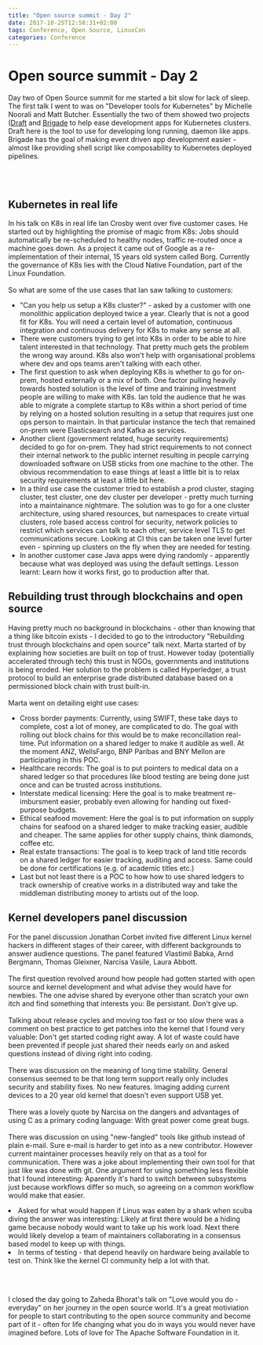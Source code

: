 ```yaml
---
title: "Open source summit - Day 2"
date: 2017-10-25T12:58:31+02:00
tags: Conference, Open Source, LinuxCon
categories: Conference
---
```


# Open source summit - Day 2


Day two of Open Source summit for me started a bit slow for lack of sleep. The
first talk I went to was on "Developer tools for Kubernetes" by Michelle Noorali
and Matt Butcher. Essentially the two of them showed two projects (<a
href="https://github.com/azure/draft">Draft</a> and <a
href="https://github.com/azure/brigade">Brigade</a> to help ease development
apps for Kubernetes clusters. Draft here is the tool to use for developing long
running, daemon like apps. Brigade has the goal of making event driven app
development easier - almost like providing shell script like composability to
Kubernetes deployed pipelines.

<br><br>

<h2>Kubernetes in real life</h2>
In his talk on K8s in real life Ian Crosby went over five customer cases. He
started out by highlighting the promise of magic from K8s: Jobs should
automatically be re-scheduled to healthy nodes, traffic re-routed once a machine
goes down. As a project it came out of Google as a re-implementation of their
internal, 15 years old system called Borg. Currently the governance of K8s lies
with the Cloud Native Foundation, part of the Linux Foundation.
<br><br>
So what are some of the use cases that Ian saw talking to customers:
<ul>
<li>"Can you help us setup a K8s cluster?" - asked by a customer with one
monolithic application deployed twice a year. Clearly that is not a good fit for
K8s. You will need a certain level of automation, continuous integration and
continuous delivery for K8s to make any sense at all. 
<li>There were customers trying to get into K8s in order to be able to hire
talent interested in that technology. That pretty much gets the problem the
wrong way around. K8s also won't help with organisational problems where dev and
ops teams aren't talking with each other.
<li>The first question to ask when deploying K8s is whether to go for on-prem,
hosted externally or a mix of both. One factor pulling heavily towards hosted
solution is the level of time and training investment people are willing to make
with K8s. Ian told the audience that he was able to migrate a complete startup
to K8s within a short period of time by relying on a hosted solution resulting
in a setup that requires just one ops person to maintain. In that particular
instance the tech that remained on-prem were Elasticsearch and Kafka as
services.
<li>Another client (government related, huge security requirements) decided to
go for on-prem. They had strict requirements to not connect their internal
network to the public internet resulting in people carrying downloaded software
on USB sticks from one machine to the other. The obvious recommendation to ease
things at least a little bit is to relax security requirements at least a little
bit here.
<li>In a third use case the customer tried to establish a prod cluster, staging
cluster, test cluster, one dev cluster per developer - pretty much turning into
a maintainance nightmare. The solution was to go for a one cluster architecture,
using shared resources, but namespaces to create virtual clusters, role based
access control for security, network policies to restrict which services can
talk to each other, service level TLS to get communications secure. Looking at
CI this can be taken one level furter even - spinning up clusters on the fly
when they are needed for testing.
<li>In another customer case Java apps were dying randomly - apparently because
what was deployed was using the default settings. Lesson learnt: Learn how it
works first, go to production after that.
</ul>

<h2>Rebuilding trust through blockchains and open source</h2>
Having pretty much no background in blockchains - other than knowing that a
thing like bitcoin exists - I decided to go to the introductory "Rebuilding
trust through blockchains and open source" talk next. Marta started of by
explaining how societies are built on top of trust. However today (potentially
accelerated through tech) this trust in NGOs, governments and institutions is
being eroded. Her solution to the problem is called Hyperledger, a trust
protocol to build an enterprise grade distributed database based on a
permissioned block chain with trust built-in.
<br><br>
Marta went on detailing eight use cases:
<ul>
<li>Cross border payments: Currently, using SWIFT, these take days to complete,
cost a lot of money, are complicated to do. The goal with rolling out block
chains for this would be to make reconcillation real-time. Put information on a
shared ledger to make it audible as well. At the moment ANZ, WellsFargo, BNP
Paribas and BNY Mellon are participating in this POC.
<li>Healthcare records: The goal is to put pointers to medical data on a shared
ledger so that procedures like blood testing are being done just once and can be
trusted across institutions.
<li>Interstate medical licensing: Here the goal is to make treatment
re-imbursment easier, probably even allowing for handing out fixed-purpose
budgets.
<li>Ethical seafood movement: Here the goal is to put information on supply
chains for seafood on a shared ledger to make tracking easier, audible and
cheaper. The same applies for other supply chains, think diamonds, coffee etc.
<li>Real estate transactions: The goal is to keep track of land title records on
a shared ledger for easier tracking, auditing and access. Same could be done for
certifications (e.g. of academic titles etc.)
<li>Last but not least there is a POC to how how to use shared ledgers to track
ownership of creative works in a distributed way and take the middleman
distributing money to artists out of the loop.
</ul>

<h2>Kernel developers panel discussion</h2>

For the panel discussion Jonathan Corbet invited five different Linux kernel
hackers in different stages of their career, with different backgrounds to
answer audience questions. The panel featured Vlastimil Babka, Arnd Bergmann,
Thomas Gleixner, Narcisa Vasile, Laura Abbott.
<br><br>
The first question revolved around how people had gotten started with open
source and kernel development and what advise they would have for newbies. The
one advise shared by everyone other than scratch your own itch and find
something that interests you: Be persistant. Don't give up.
<br><br>
Talking about release cycles and moving too fast or too slow there was a comment
on best practice to get patches into the kernel that I found very valuable:
Don't get started coding right away. A lot of waste could have been prevented if
people just shared their needs early on and asked questions instead of diving
right into coding.
<br><br>
There was discussion on the meaning of long time stability. General consensus
seemed to be that long term support really only includes security and stability
fixes. No new features. Imaging adding current devices to a 20 year old kernel
that doesn't even support USB yet.
<br><br>
There was a lovely quote by Narcisa on the dangers and advantages of using C as
a primary coding language: With great power come great bugs.
<br><br>
There was discussion on using "new-fangled" tools like github instead of plain
e-mail. Sure e-mail is harder to get into as a new contributor. However current
maintainer processes heavily rely on that as a tool for communication. There was
a joke about implementing their own tool for that just like was done with git.
One argument for using something less flexible that I found interesting:
Aparently it's hard to switch between subsystems just because workflows differ
so much, so agreeing on a common workflow would make that easier.
<li>Asked for what would happen if Linus was eaten by a shark when scuba diving
the answer was interesting: Likely at first there would be a hiding game because
nobody would want to take up his work load. Next there would likely develop a
team of maintainers collaborating in a consensus based model to keep up with
things.
<li>In terms of testing - that depend heavily on hardware being available to
test on. Think like the kernel CI community help a lot with that.
</ul>

<br><br>

I closed the day going to Zaheda Bhorat's talk on "Love would you do - everyday"
on her journey in the open source world. It's a great motiviation for people to
start contributing to the open source community and become part of it - often
for life changing what you do in ways you would never have imagined before. Lots
of love for The Apache Software Foundation in it.
